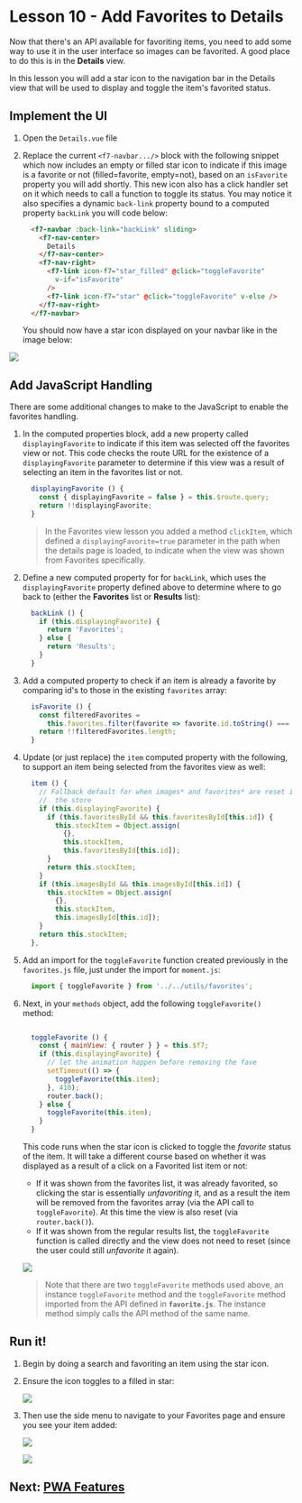 # Lesson 10 - Add Favorites to Details

Now that there's an API available for favoriting items, you need to add some way to use it in the user interface so images can be favorited. A good place to do this is in the **Details** view.

In this lesson you will add a star icon to the navigation bar in the Details view that will be used to display and toggle the item's favorited status.

## Implement the UI

1. Open the `Details.vue` file
1. Replace the current `<f7-navbar.../>` block with the following snippet which now includes an empty or filled star icon to indicate if this image is a favorite or not (filled=favorite, empty=not), based on an `isFavorite` property you will add shortly. This new icon also has a click handler set on it which needs to call a function to toggle its status. You may notice it also specifies a dynamic `back-link` property bound to a computed property `backLink` you will code below:

    ```html
      <f7-navbar :back-link="backLink" sliding>
        <f7-nav-center>
          Details
        </f7-nav-center>
        <f7-nav-right>
          <f7-link icon-f7="star_filled" @click="toggleFavorite"
            v-if="isFavorite"
          />
          <f7-link icon-f7="star" @click="toggleFavorite" v-else />
        </f7-nav-right>
      </f7-navbar>
    ```

    You should now have a star icon displayed on your navbar like in the image below:

  ![](./images/android/details.png)

## Add JavaScript Handling

There are some additional changes to make to the JavaScript to enable the favorites handling.

1. In the computed properties block, add a new property called `displayingFavorite` to indicate if this item was selected off the favorites view or not. This code checks the route URL for the existence of a `displayingFavorite` parameter to determine if this view was a result of selecting an item in the favorites list or not.

    ```javascript
      displayingFavorite () {
        const { displayingFavorite = false } = this.$route.query;
        return !!displayingFavorite;
      }
    ```

    > In the Favorites view lesson you added a method `clickItem`, which defined a `displayingFavorite=true` parameter in the path when the details page is loaded, to indicate when the view was shown from Favorites specifically.

1. Define a new computed property for for `backLink`, which uses the `displayingFavorite` property defined above  to determine where to go back to (either the **Favorites** list or **Results** list):

    ```javascript
      backLink () {
        if (this.displayingFavorite) {
          return 'Favorites';
        } else {
          return 'Results';
        }
      }
    ```

1. Add a computed property to check if an item is already a favorite by comparing id's to those in the existing `favorites` array:

    ```javascript
      isFavorite () {
        const filteredFavorites =
          this.favorites.filter(favorite => favorite.id.toString() === this.id);
        return !!filteredFavorites.length;
      }
    ```

1. Update (or just replace) the `item` computed property with the following, to support an item being selected from the favorites view as well:

    ```javascript
      item () {
        // Fallback default for when images* and favorites* are reset in
        //  the store
        if (this.displayingFavorite) {
          if (this.favoritesById && this.favoritesById[this.id]) {
            this.stockItem = Object.assign(
              {},
              this.stockItem,
              this.favoritesById[this.id]);
          }
          return this.stockItem;
        }
        if (this.imagesById && this.imagesById[this.id]) {
          this.stockItem = Object.assign(
            {},
            this.stockItem,
            this.imagesById[this.id]);
        }
        return this.stockItem;
      },
    ```

1. Add an import for the `toggleFavorite` function created previously in the `favorites.js` file, just under the import for `moment.js`:

    ```javascript
      import { toggleFavorite } from '../../utils/favorites';
    ```

1. Next, in your `methods` object, add the following `toggleFavorite()` method:

    ```javascript

      toggleFavorite () {
        const { mainView: { router } } = this.$f7;
        if (this.displayingFavorite) {
          // let the animation happen before removing the fave
          setTimeout(() => {
            toggleFavorite(this.item);
          }, 410);
          router.back();
        } else {
          toggleFavorite(this.item);
        }
      }
    ```

    This code runs when the star icon is clicked to toggle the *favorite* status of the item. It will take a different course based on whether it was displayed as a result of a click on a Favorited list item or not:

    - If it was shown from the favorites list, it was already favorited, so clicking the star is essentially *unfavoriting* it, and as a result the item will be removed from the favorites array (via the API call to `toggleFavorite`). At this time the view is also reset (via `router.back()`).
    - If it was shown from the regular results list, the `toggleFavorite` function is called directly and the view does not need to reset (since the user could still *unfavorite* it again).

    ![](./images/vids/stockpile-toggle-fave.gif)

    > Note that there are two `toggleFavorite` methods used above, an instance `toggleFavorite` method and the `toggleFavorite` method imported from the API defined in **`favorite.js`**. The instance method simply calls the API method of the same name.

## Run it!

1. Begin by doing a search and favoriting an item using the star icon.
1. Ensure the icon toggles to a filled in star:

    ![](./images/details-with-faves.png)

1. Then use the side menu to navigate to your Favorites page and ensure you see your item added:

    ![](./images/favorites-page.png)

    ![](./images/vids/stockpile-faves.gif)

## Next: [PWA Features](./11-pwa-features.html.md)
